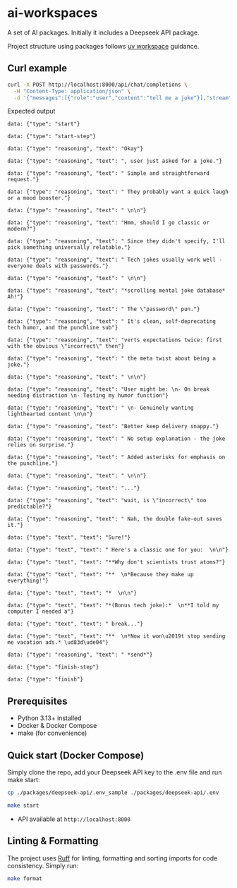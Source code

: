 # ai-workspaces

A set of AI packages. Initially it includes a Deepseek API package.

Project structure using packages follows [uv workspace](https://docs.astral.sh/uv/concepts/projects/workspaces/) guidance.

## Curl example

```bash
curl -X POST http://localhost:8000/api/chat/completions \
  -H "Content-Type: application/json" \
  -d '{"messages":[{"role":"user","content":"tell me a joke"}],"stream":true,"request_id":"test_123","model":"deepseek-reasoner"}'
```

Expected output

```text
data: {"type": "start"}

data: {"type": "start-step"}

data: {"type": "reasoning", "text": "Okay"}

data: {"type": "reasoning", "text": ", user just asked for a joke."}

data: {"type": "reasoning", "text": " Simple and straightforward request."}

data: {"type": "reasoning", "text": " They probably want a quick laugh or a mood booster."}

data: {"type": "reasoning", "text": " \n\n"}

data: {"type": "reasoning", "text": "Hmm, should I go classic or modern?"}

data: {"type": "reasoning", "text": " Since they didn't specify, I'll pick something universally relatable."}

data: {"type": "reasoning", "text": " Tech jokes usually work well - everyone deals with passwords."}

data: {"type": "reasoning", "text": " \n\n"}

data: {"type": "reasoning", "text": "*scrolling mental joke database* Ah!"}

data: {"type": "reasoning", "text": " The \"password\" pun."}

data: {"type": "reasoning", "text": " It's clean, self-deprecating tech humor, and the punchline sub"}

data: {"type": "reasoning", "text": "verts expectations twice: first with the obvious \"incorrect\" then"}

data: {"type": "reasoning", "text": " the meta twist about being a joke."}

data: {"type": "reasoning", "text": " \n\n"}

data: {"type": "reasoning", "text": "User might be: \n- On break needing distraction \n- Testing my humor function"}

data: {"type": "reasoning", "text": " \n- Genuinely wanting lighthearted content \n\n"}

data: {"type": "reasoning", "text": "Better keep delivery snappy."}

data: {"type": "reasoning", "text": " No setup explanation - the joke relies on surprise."}

data: {"type": "reasoning", "text": " Added asterisks for emphasis on the punchline."}

data: {"type": "reasoning", "text": " \n\n"}

data: {"type": "reasoning", "text": "..."}

data: {"type": "reasoning", "text": "wait, is \"incorrect\" too predictable?"}

data: {"type": "reasoning", "text": " Nah, the double fake-out saves it."}

data: {"type": "text", "text": "Sure!"}

data: {"type": "text", "text": " Here's a classic one for you:  \n\n"}

data: {"type": "text", "text": "**Why don't scientists trust atoms?"}

data: {"type": "text", "text": "**  \n*Because they make up everything!"}

data: {"type": "text", "text": "*  \n\n"}

data: {"type": "text", "text": "*(Bonus tech joke):*  \n**I told my computer I needed a"}

data: {"type": "text", "text": " break..."}

data: {"type": "text", "text": "**  \n*Now it won\u2019t stop sending me vacation ads.* \ud83d\ude04"}

data: {"type": "reasoning", "text": " *send*"}

data: {"type": "finish-step"}

data: {"type": "finish"}
```

## Prerequisites

- Python 3.13+ installed
- Docker & Docker Compose
- make (for convenience)

## Quick start (Docker Compose)

Simply clone the repo, add your Deepseek API key to the .env file and run make start:

```bash
cp ./packages/deepseek-api/.env_sample ./packages/deepseek-api/.env
```

```bash
make start
```

- API available at `http://localhost:8000`

## Linting & Formatting

The project uses [Ruff](https://docs.astral.sh/ruff/) for linting, formatting and sorting imports for code consistency. Simply run:

```bash
make format
```
